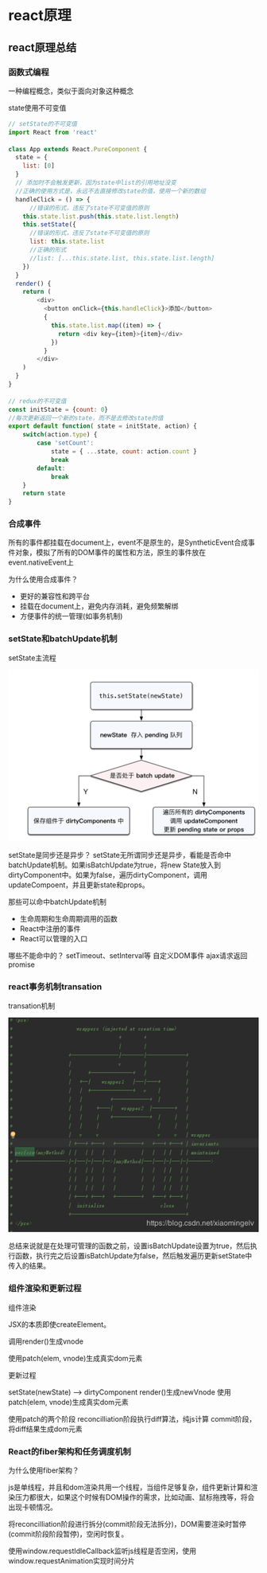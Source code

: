 # react原理

## react原理总结

### 函数式编程

一种编程概念，类似于面向对象这种概念

state使用不可变值

```javascript
// setState的不可变值
import React from 'react'

class App extends React.PureComponent {
  state = {
    list: [0]
  }
  // 添加时不会触发更新，因为state中list的引用地址没变
  //正确的使用方式是，永远不去直接修改state的值，使用一个新的数组
  handleClick = () => {
      //错误的形式，违反了state不可变值的原则
    this.state.list.push(this.state.list.length)
    this.setState({
      //错误的形式，违反了state不可变值的原则
      list: this.state.list
      //正确的形式
      //list: [...this.state.list, this.state.list.length]
    })
  }
  render() {
    return (
        <div>
          <button onClick={this.handleClick}>添加</button>
          {
            this.state.list.map((item) => {
              return <div key={item}>{item}</div>
            })
          }
        </div>
    )
  }
}

// redux的不可变值
const initState = {count: 0}
//每次更新返回一个新的state，而不是去修改state的值
export default function( state = initState, action) {
    switch(action.type) {
        case 'setCount':
            state = { ...state, count: action.count }
            break
        default:
            break
    }
    return state
}
```

### 合成事件

所有的事件都挂载在document上，event不是原生的，是SyntheticEvent合成事件对象，模拟了所有的DOM事件的属性和方法，原生的事件放在event.nativeEvent上

为什么使用合成事件？

- 更好的兼容性和跨平台
- 挂载在document上，避免内存消耗，避免频繁解绑
- 方便事件的统一管理(如事务机制)

### setState和batchUpdate机制

setState主流程

![avatar](./react-assets/setState.png)

setState是同步还是异步？
setState无所谓同步还是异步，看能是否命中batchUpdate机制。如果isBatchUpdate为true，将new State放入到dirtyComponent中。如果为false，遍历dirtyComponent，调用updateCompoent，并且更新state和props。

那些可以命中batchUpdate机制

- 生命周期和生命周期调用的函数
- React中注册的事件
- React可以管理的入口

哪些不能命中的？
setTimeout、setInterval等
自定义DOM事件
ajax请求返回
promise

### react事务机制transation

transation机制

![avatar](./react-assets/transation.png)

总结来说就是在处理可管理的函数之前，设置isBatchUpdate设置为true，然后执行函数，执行完之后设置isBatchUpdate为false，然后触发遍历更新setState中传入的结果。

### 组件渲染和更新过程

组件渲染

JSX的本质即使createElement。

调用render()生成vnode

使用patch(elem, vnode)生成真实dom元素

更新过程

setState(newState) --> dirtyComponent
render()生成newVnode
使用patch(elem, vnode)生成真实dom元素

使用patch的两个阶段
reconcilliation阶段执行diff算法，纯js计算
commit阶段，将diff结果生成dom元素

### React的fiber架构和任务调度机制

为什么使用fiber架构？

js是单线程，并且和dom渲染共用一个线程，当组件足够复杂，组件更新计算和渲染压力都很大，如果这个时候有DOM操作的需求，比如动画、鼠标拖拽等，将会出现卡顿情况。

将reconcilliation阶段进行拆分(commit阶段无法拆分)，DOM需要渲染时暂停(commit阶段阶段暂停)，空闲时恢复。

使用window.requestIdleCallback监听js线程是否空闲，使用window.requestAnimation实现时间分片
